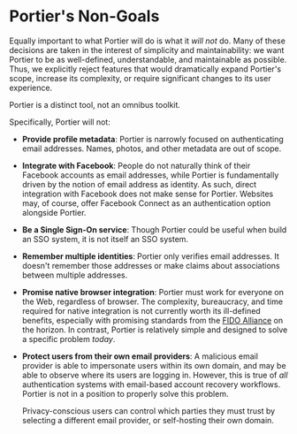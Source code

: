 # Portier's Non-Goals

Equally important to what Portier will do is what it _will not_ do. Many of
these decisions are taken in the interest of simplicity and maintainability: we
want Portier to be as well-defined, understandable, and maintainable as
possible. Thus, we explicitly reject features that would dramatically expand
Portier's scope, increase its complexity, or require significant changes to its
user experience.

Portier is a distinct tool, not an omnibus toolkit.

Specifically, Portier will not:

- **Provide profile metadata**: Portier is narrowly focused on authenticating
  email addresses. Names, photos, and other metadata are out of scope.

- **Integrate with Facebook**: People do not naturally think of their
  Facebook accounts as email addresses, while Portier is fundamentally driven
  by the notion of email address as identity. As such, direct integration
  with Facebook does not make sense for Portier. Websites may, of course,
  offer Facebook Connect as an authentication option alongside Portier.

- **Be a Single Sign-On service**: Though Portier could be useful when build
  an SSO system, it is not itself an SSO system.

- **Remember multiple identities**: Portier only verifies email addresses. It
  doesn't remember those addresses or make claims about associations between
  multiple addresses.

- **Promise native browser integration**: Portier must work for everyone on
  the Web, regardless of browser. The complexity, bureaucracy, and time
  required for native integration is not currently worth its ill-defined
  benefits, especially with promising standards from the [FIDO
  Alliance](https://fidoalliance.org/) on the horizon. In contrast, Portier
  is relatively simple and designed to solve a specific problem _today_.

- **Protect users from their own email providers**: A malicious email
  provider is able to impersonate users within its own domain, and may be
  able to observe where its users are logging in. However, this is true of
  _all_ authentication systems with email-based account recovery workflows.
  Portier is not in a position to properly solve this problem.

  Privacy-conscious users can control which parties they must trust by
  selecting a different email provider, or self-hosting their own domain.
